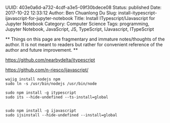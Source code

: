 UUID: 403e0a6d-a732-4cdf-a3e5-09f30bdece08
Status: published
Date: 2017-10-22 12:33:12
Author: Ben Chuanlong Du
Slug: install-itypescript-ijavascript-for-jupyter-notebook
Title: Install ITypescript/IJavascript for Jupyter Notebook
Category: Computer Science
Tags: programming, Jupyter Notebook, JavaScript, JS, TypeScript, IJavascript, ITypeScript

**
Things on this page are
fragmentary and immature notes/thoughts of the author.
It is not meant to readers
but rather for convenient reference of the author and future improvement.
**

https://github.com/nearbydelta/itypescript

https://github.com/n-riesco/ijavascript/

    wajig install nodejs npm
    sudo ln -s /usr/bin/nodejs /usr/bin/node

    sudo npm install -g itypescript
    sudo its --hide-undefined --ts-install=global


    sudo npm install -g ijavascript
    sudo ijsinstall --hide-undefined --install=global
